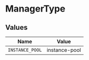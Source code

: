 # ManagerType


## Values

| Name            | Value           |
| --------------- | --------------- |
| `INSTANCE_POOL` | instance-pool   |